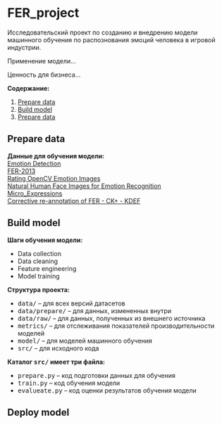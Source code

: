 # FER_project
Исследовательский проект по созданию и внедрению модели машинного обучения по распознования эмоций человека в игровой индустрии.

Применение модели...

Ценность для бизнеса...

**Содержание:**
1. [Prepare data](#prepare-data)
2. [Build model](#build-model)
3. [Prepare data](#deploy-model)

## Prepare data
**Данные для обучения модели:**  
[Emotion Detection](https://www.kaggle.com/datasets/ananthu017/emotion-detection-fer)  
[FER-2013](https://www.kaggle.com/datasets/msambare/fer2013)  
[Rating OpenCV Emotion Images](https://www.kaggle.com/datasets/juniorbueno/rating-opencv-emotion-images)  
[Natural Human Face Images for Emotion Recognition](https://www.kaggle.com/datasets/sudarshanvaidya/random-images-for-face-emotion-recognition)  
[Micro_Expressions](https://www.kaggle.com/datasets/kmirfan/micro-expressions)  
[Corrective re-annotation of FER - CK+ - KDEF](https://www.kaggle.com/datasets/sudarshanvaidya/corrective-reannotation-of-fer-ck-kdef)  

## Build model
**Шаги обучения модели:**
- Data collection
- Data cleaning
- Feature engineering
- Model training

**Структура проекта:**
- <kbd>data/</kbd> – для всех версий датасетов
- <kbd>data/prepare/</kbd> – для данных, измененных внутри
- <kbd>data/raw/</kbd> – для данных, полученных из внешнего источника
- <kbd>metrics/</kbd> – для отслеживания показателей производительности моделей
- <kbd>model/</kbd> – для моделей машинного обучения
- <kbd>src/</kbd> – для исходного кода

**Каталог <kbd>src/</kbd> имеет три файла:**
- <kbd>prepare.py</kbd> – код подготовки данных для обучения
- <kbd>train.py</kbd> – код обучения модели
- <kbd>evalueate.py</kbd> – код оценки результатов обучения модели

## Deploy model

